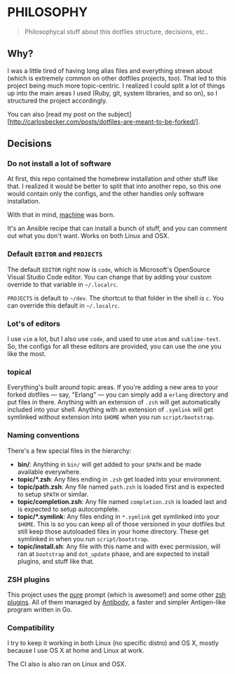 # PHILOSOPHY

> Philosophycal stuff about this dotfiles structure, decisions, etc..

## Why?

I was a little tired of having long alias files and everything strewn about
(which is extremely common on other dotfiles projects, too). That led to this
project being much more topic-centric. I realized I could split a lot of things
up into the main areas I used (Ruby, git, system libraries, and so on), so I
structured the project accordingly.

You can also [read my post on the subject][http://carlosbecker.com/posts/dotfiles-are-meant-to-be-forked/].

## Decisions

### Do not install a lot of software

At first, this repo contained the homebrew installation and other stuff like
that. I realized it would be better to split that into another repo, so
this one would contain only the configs, and the other handles only software
installation.

With that in mind, [machine](http://github.com/caarlos0/machine) was born.

It's an Ansible recipe that can install a bunch of stuff, and you can comment
out what you don't want. Works on both Linux and OSX.

### Default `EDITOR` and `PROJECTS`

The default `EDITOR` right now is `code`, which is Microsoft's OpenSource
Visual Studio Code editor. You can change that by adding your custom
override to that variable in `~/.localrc`.

`PROJECTS` is default to `~/dev`. The shortcut to that folder in the shell
is `c`. You can override this default in `~/.localrc`.

### Lot's of editors

I use `vim` a lot, but I also use `code`, and used to use `atom` and
`sublime-text`. So, the configs for all these editors are provided, you can
use the one you like the most.

### topical

Everything's built around topic areas. If you're adding a new area to your
forked dotfiles — say, "Erlang" — you can simply add a `erlang` directory and
put files in there. Anything with an extension of `.zsh` will get automatically
included into your shell. Anything with an extension of `.symlink` will get
symlinked without extension into `$HOME` when you run `script/bootstrap`.

### Naming conventions

There's a few special files in the hierarchy:

- **bin/**: Anything in `bin/` will get added to your `$PATH` and be made
  available everywhere.
- **topic/\*.zsh**: Any files ending in `.zsh` get loaded into your
  environment.
- **topic/path.zsh**: Any file named `path.zsh` is loaded first and is
  expected to setup `$PATH` or similar.
- **topic/completion.zsh**: Any file named `completion.zsh` is loaded
  last and is expected to setup autocomplete.
- **topic/\*.symlink**: Any files ending in `*.symlink` get symlinked into
  your `$HOME`. This is so you can keep all of those versioned in your dotfiles
  but still keep those autoloaded files in your home directory. These get
  symlinked in when you run `script/bootstrap`.
- **topic/install.sh**: Any file with this name and with exec permission, will
ran at `bootstrap` and `dot_update` phase, and are expected to install plugins,
and stuff like that.

### ZSH plugins

This project uses the [pure][pure] prompt (which is awesome!) and some other
[zsh plugins](/antibody/bundles.txt). All of them managed by [Antibody][antibody],
a faster and simpler Antigen-like program written in Go.

[pure]: https://github.com/sindresorhus/pure
[antibody]: https://github.com/caarlos0/antibody

### Compatibility

I try to keep it working in both Linux (no specific distro) and OS X,
mostly because I use OS X at home and Linux at work.

The CI also is also ran on Linux and OSX.
